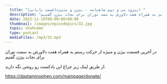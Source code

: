 ```yaml
---
  title: "اپیزود سی و دوم شاهنامه - بیژن و منیژه(قسمت پایانی) "
  description: "در آخرین قسمت بیژن و منیژه از حرکت رستم به همراه هفت دلاورش به سمت توران برای نجات بیژن گفتیم"
  date: 2022-11-18T00:00:00+00:00
  thumbnail: /images/episodepics/32.jpg
  topic: shahname
  type: podcast
  mediaFiles: /mp3/32.mp3
---
```

  
  در آخرین قسمت بیژن و منیژه از حرکت رستم به همراه هفت دلاورش به سمت توران برای نجات بیژن گفتیم   

از طریق لینک زیر چراغ این پادکست رو روشن نگه دارید.

https://dastaminophen.com/mainpage/donate/